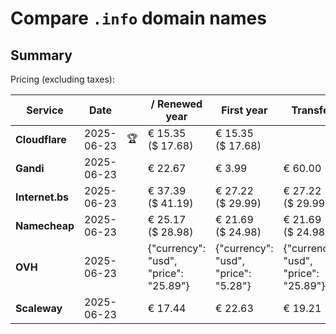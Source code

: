 # Compare `.info` domain names

## Summary

Pricing (excluding taxes):

| Service | Date |  | / Renewed year | First year | Transfer | Restoration |
|--|--|--|--|--|--|--|
| **Cloudflare** | 2025-06-23 | 🏆 | € 15.35<br>($ 17.68) | € 15.35<br>($ 17.68) |  |  |
| **Gandi** | 2025-06-23 |  | € 22.67 | € 3.99 | € 60.00 | € 92.87 |
| **Internet.bs** | 2025-06-23 |  | € 37.39<br>($ 41.19) | € 27.22<br>($ 29.99) | € 27.22<br>($ 29.99) | € 137.25<br>($ 151.19) |
| **Namecheap** | 2025-06-23 |  | € 25.17<br>($ 28.98) | € 21.69<br>($ 24.98) | € 21.69<br>($ 24.98) |  |
| **OVH** | 2025-06-23 |  | {"currency": "usd", "price": "25.89"} | {"currency": "usd", "price": "5.28"} | {"currency": "usd", "price": "25.89"} |  |
| **Scaleway** | 2025-06-23 |  | € 17.44 | € 22.63 | € 19.21 | € 49.99 |
